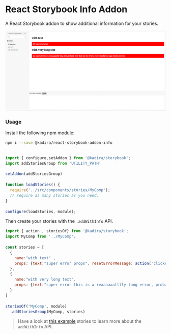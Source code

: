 # React Storybook Info Addon

A React Storybook addon to show additional information for your stories.

![React Storybook Screenshot](docs/home-screenshot-add-stories.png)

### Usage

Install the following npm module:

```sh
npm i --save @kadira/react-storybook-addon-info
```





```js

import { configure,setAddon } from '@kadira/storybook';
import addStoriesGroup from 'UTILITY_PATH'

setAddon(addStoriesGroup)

function loadStories() {
  require('../src/components/stories/MyComp');
  // require as many stories as you need.
}

configure(loadStories, module);
```

Then create your stories with the `.addWithInfo` API.

```js
import { action , storiesOf} from '@kadira/storybook';
import MyComp from '../MyComp';

const stories = [
  {
    name:"with text" ,
    props: {text:"super error props", resetErrorMessage: action('clicked!') }
  },
  {
    name:"with very long text",
    props: {text:"super error this is a reaaaaaalllly long error, probably more than one line of text, even if you have a huge monitor, text text", resetErrorMessage: action('clicked!') }
  }
]

storiesOf('MyComp', module)
  .addStoriesGroup(MyComp, stories)
```

> Have a look at [this example](example/story.js) stories to learn more about the `addWithInfo` API.
